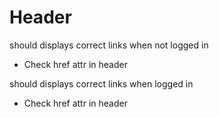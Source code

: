 # Header
should displays correct links when not logged in
- Check href attr in header

should displays correct links when logged in
- Check href attr in header